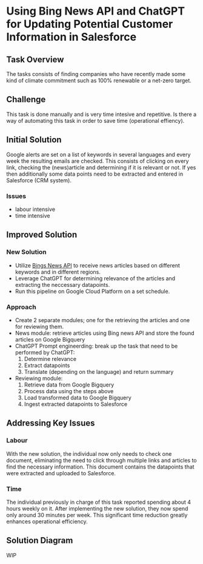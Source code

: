 # Using Bing News API and ChatGPT for Updating Potential Customer Information in Salesforce 
<!-- Automating Marketing Task / Operational efficiency -->

##  Task Overview
The tasks consists of finding companies who have recently made some kind of climate commitment such as  100% renewable or a net-zero target.

## Challenge
This task is done manually and is very time intesive and repetitive. Is there a way of automating this task in order to save time (operational effiency).

## Initial Solution
Google alerts are set on a list of keywords in several languages and every week the resulting emails are checked. This consists of clicking on every link, checking the (news)article and determining if it is relevant or not. If yes then additionally some data points need to be extracted and entered in Salesforce (CRM system). 

### Issues
- labour intensive
- time intensive

## Improved Solution
### New Solution
- Utilize [Bings News API](https://azuremarketplace.microsoft.com/en-us/marketplace/apps/microsoft.bingsearch?tab=overview) to receive news articles based on different keywords and in different regions.
- Leverage ChatGPT for determining relevance of the articles and extracting the neccessary datapoints. 
- Run this pipeline on Google Cloud Platform on a set schedule. 

### Approach

- Create 2 separate modules; one for the retrieving the articles and one for reviewing them. 
- News module: retrieve articles using Bing news API and store the found articles on Google Bigquery
- ChatGPT Prompt engineerding: break up the task that need to be performed by ChatGPT: 
    1. Determine relevance 
    2. Extract datapoints
    3. Translate (depending on the language) and return summary
- Reviewing module: 
    1. Retrieve data from Google Bigquery
    2. Process data using the steps above
    3. Load transformed data to Google Bigquery
    4. Ingest extracted datapoints to Salesforce 

## Addressing Key Issues

### Labour
With the new solution, the individual now only needs to check one document, eliminating the need to click through multiple links and articles to find the necessary information. This document contains the datapoints that were extracted and uploaded to Salesforce.

### Time
The individual previously in charge of this task reported spending about 4 hours weekly on it. After implementing the new solution, they now spend only around 30 minutes per week. This significant time reduction greatly enhances operational efficiency.

## Solution Diagram
WIP